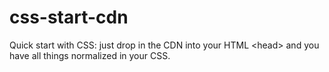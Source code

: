 # css-start-cdn
Quick start with CSS: just drop in the CDN into your HTML &lt;head> and you have all things normalized in your CSS.
